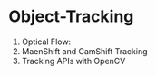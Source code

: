 # Object-Tracking

1. Optical Flow: 
2. MaenShift and CamShift Tracking
3. Tracking APIs with OpenCV
